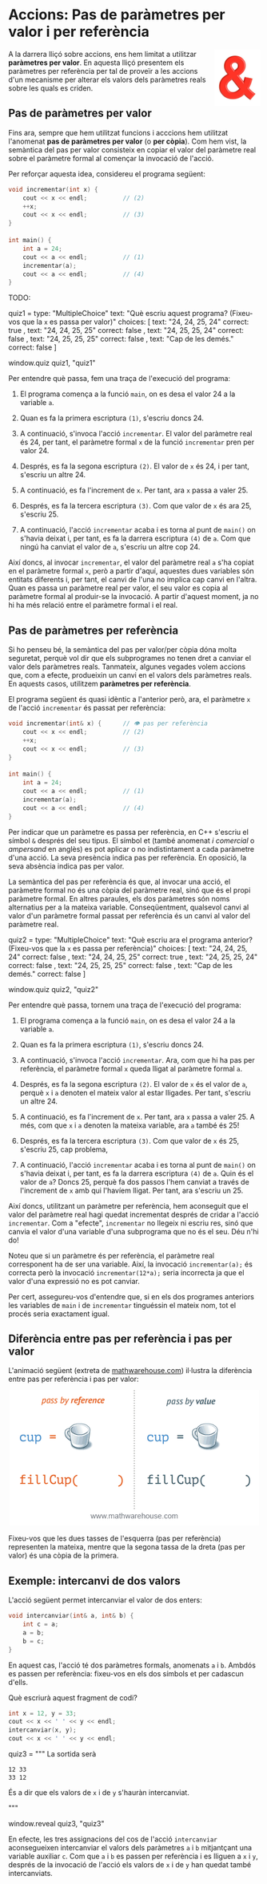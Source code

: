 # Accions: Pas de paràmetres per valor i per referència

<img src='./referencies.png' style='height: 8em; float: right; margin: 0 0 1em 1em;'/>

A la darrera lliçó sobre accions, ens hem limitat a utilitzar
**paràmetres per valor**. En aquesta lliçó presentem els paràmetres
per referència per tal de proveïr a les accions d'un mecanisme per
alterar els valors dels paràmetres reals sobre les quals es criden.

## Pas de paràmetres per valor

Fins ara, sempre que hem utilitzat funcions i acccions hem utilitzat
l'anomenat **pas de paràmetres per valor** (o **per còpia**). Com hem vist, la
semàntica del pas per valor consisteix en copiar el valor del paràmetre real
sobre el paràmetre formal al començar la invocació de l'acció.

Per reforçar aquesta idea, considereu el programa següent:

```c++
void incrementar(int x) {
    cout << x << endl;          // (2)
    ++x;
    cout << x << endl;          // (3)
}

int main() {
    int a = 24;
    cout << a << endl;          // (1)
    incrementar(a);
    cout << a << endl;          // (4)
}
```

TODO:

<div id='quiz1'></div>

quiz1 =
type: "MultipleChoice"
text: "Què escriu aquest programa? (Fixeu-vos que la `x` es passa per valor)"
choices: [
text: "24, 24, 25, 24"
correct: true
,
text: "24, 24, 25, 25"
correct: false
,
text: "24, 25, 25, 24"
correct: false
,
text: "24, 25, 25, 25"
correct: false
,
text: "Cap de les demés."
correct: false
]

window.quiz quiz1, "quiz1"

Per entendre què passa, fem una traça de l'execució del programa:

1. El programa comença a la funció `main`, on es desa el valor 24 a la variable
   `a`.

1. Quan es fa la primera escriptura `(1)`, s'escriu doncs 24.

1. A continuació, s'invoca l'acció `incrementar`. El valor del paràmetre real
   és 24, per tant, el paràmetre formal `x` de la funció `incrementar` pren
   per valor 24.

1. Després, es fa la segona escriptura `(2)`. El valor de `x`
   és 24, i per tant, s'escriu un altre 24.

1. A continuació, es fa l'increment de `x`. Per tant, ara `x` passa a valer 25.

1. Després, es fa la tercera escriptura `(3)`. Com que valor de `x`
   és ara 25, s'escriu 25.

1. A continuació, l'acció `incrementar` acaba i es torna al punt de `main()` on
   s'havia deixat i, per tant, es fa la darrera escriptura `(4)` de `a`. Com
   que ningú ha canviat el valor de `a`, s'escriu un altre cop 24.

Així doncs, al invocar `incrementar`, el valor del paràmetre real `a` s'ha
copiat en el paràmetre formal `x`, però a partir d'aquí, aquestes dues
variables són entitats diferents i, per tant, el canvi de l'una no implica cap
canvi en l'altra. Quan es passa un paràmetre real per valor, el seu valor es
copia al paràmetre formal al produir-se la invocació. A partir d'aquest
moment, ja no hi ha més relació entre el paràmetre formal i el real.

## Pas de paràmetres per referència

Si ho penseu bé, la semàntica del pas per valor/per còpia dóna molta
seguretat, perquè vol dir que els subprogrames no tenen dret a canviar el
valor dels paràmetres reals. Tanmateix, algunes vegades volem accions que,
com a efecte, produeixin un canvi en el valors dels paràmetres reals.
En aquests casos, utilitzem **paràmetres per referència**.

El programa següent és quasi idèntic a l'anterior però, ara,
el paràmetre `x` de l'acció `incrementar` és passat per referència:

```c++
void incrementar(int& x) {      // 👁 pas per referència
    cout << x << endl;          // (2)
    ++x;
    cout << x << endl;          // (3)
}

int main() {
    int a = 24;
    cout << a << endl;          // (1)
    incrementar(a);
    cout << a << endl;          // (4)
}
```

Per indicar que un paràmetre es passa per referència, en C++ s'escriu el
símbol `&` després del seu tipus. El símbol et (també anomenat _i comercial_ o
_ampersand_ en anglès) es pot aplicar o no indistintament a cada paràmetre
d'una acció. La seva presència indica pas per referència. En oposició, la seva
absència indica pas per valor.

La semàntica del pas per referència és que, al invocar una acció, el paràmetre
formal no és una còpia del paràmetre real, sinó que és el propi paràmetre formal.
En altres paraules, els dos paràmetres són noms alternatius per a la mateixa variable.
Conseqüentment, qualsevol canvi al valor d'un paràmetre formal passat per referència
és un canvi al valor del paràmetre real.

<div id='quiz2'></div>

quiz2 =
type: "MultipleChoice"
text: "Què escriu ara el programa anterior? (Fixeu-vos que la `x` es passa per referència)"
choices: [
text: "24, 24, 25, 24"
correct: false
,
text: "24, 24, 25, 25"
correct: true
,
text: "24, 25, 25, 24"
correct: false
,
text: "24, 25, 25, 25"
correct: false
,
text: "Cap de les demés."
correct: false
]

window.quiz quiz2, "quiz2"

Per entendre què passa, tornem una traça de l'execució del programa:

1. El programa comença a la funció `main`, on es desa el valor 24 a la variable
   `a`.

1. Quan es fa la primera escriptura `(1)`, s'escriu doncs 24.

1. A continuació, s'invoca l'acció `incrementar`. Ara, com que hi ha pas per
   referència, el paràmetre formal `x` queda lligat al paràmetre formal `a`.

1. Després, es fa la segona escriptura `(2)`. El valor de `x` és el valor de `a`,
   perquè `x` i `a` denoten el mateix valor al estar lligades.
   Per tant, s'escriu un altre 24.

1. A continuació, es fa l'increment de `x`. Per tant, ara `x` passa a valer 25.
   A més, com que `x` i `a` denoten la mateixa variable, ara `a` també és 25!

1. Després, es fa la tercera escriptura `(3)`. Com que valor de `x`
   és 25, s'escriu 25, cap problema,

1. A continuació, l'acció `incrementar` acaba i es torna al punt de `main()` on
   s'havia deixat i, per tant, es fa la darrera escriptura `(4)` de `a`. Quin
   és el valor de `a`? Doncs 25, perquè fa dos passos l'hem canviat a través
   de l'increment de `x` amb qui l'havíem lligat. Per tant,
   ara s'escriu un 25.

Així doncs, utilitzant un paràmetre per referència, hem aconseguit que el
valor del paràmetre real hagi quedat incrementat després de cridar a l'acció
`incrementar`. Com a "efecte", `incrementar` no llegeix ni escriu res, sinó que
canvia el valor d'una variable d'una subprograma que no és el seu. Déu n'hi do!

Noteu que si un paràmetre és per referència, el paràmetre real corresponent
ha de ser una variable. Així, la invocació `incrementar(a);` és correcta però
la invocació `incrementar(12*a);` seria incorrecta ja que el valor d'una expressió
no es pot canviar.

Per cert, assegureu-vos d'entendre que, si en els dos programes anteriors
les variables de `main` i de `incrementar` tinguéssin el mateix nom, tot el
procés seria exactament igual.

## Diferència entre pas per referència i pas per valor

L'animació següent (extreta de [mathwarehouse.com](https://www.mathwarehouse.com))
il·lustra la diferència entre pas per referència i pas per valor:

<center>
<img src='./pass-by-reference-vs-pass-by-value-animation.gif'>
</center>

Fixeu-vos que les dues tasses de l'esquerra (pas per referència) representen
la mateixa, mentre que la segona tassa de la dreta (pas per valor) és una
còpia de la primera.

## Exemple: intercanvi de dos valors

L'acció següent permet intercanviar el valor de dos enters:

```c++
void intercanviar(int& a, int& b) {
    int c = a;
    a = b;
    b = c;
}
```

En aquest cas, l'acció té dos paràmetres formals, anomenats `a` i `b`.
Ambdós es passen per referència: fixeu-vos en els dos símbols et per cadascun
d'ells.

Què escriurà aquest fragment de codi?

```c++
int x = 12, y = 33;
cout << x << ' ' << y << endl;
intercanviar(x, y);
cout << x << ' ' << y << endl;
```

<div id='quiz3'></div>

quiz3 = """
La sortida serà

```text
12 33
33 12
```

És a dir que els valors de `x` i de `y` s'hauràn intercanviat.

"""

window.reveal quiz3, "quiz3"

En efecte, les tres assignacions del cos de l'acció `intercanviar`
aconsegueixen intercanviar el valors dels paràmetres `a` i `b` mitjantçant
una variable auxiliar `c`. Com que `a` i `b` es passen per referència
i es lliguen a `x` i `y`, després de la invocació de l'acció els valors
de `x` i de `y` han quedat també intercanviats.

<Autors autors="jpetit roura"/>
